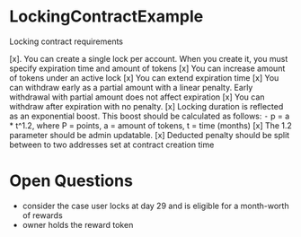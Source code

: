 # LockingContractExample

Locking contract requirements

[x]. You can create a single lock per account. When you create it, you must specify expiration time and amount of tokens
[x] You can increase amount of tokens under an active lock
[x] You can extend expiration time
[x] You can withdraw early as a partial amount with a linear penalty. Early withdrawal with partial amount does not affect expiration
[x] You can withdraw after expiration with no penalty.
[x] Locking duration is reflected as an exponential boost. This boost should be calculated as follows:
⁃ p = a \* t^1.2, where P = points, a = amount of tokens, t = time (months)
[x] The 1.2 parameter should be admin updatable.
[x] Deducted penalty should be split between to two addresses set at contract creation time


# Open Questions

- consider the case user locks at day 29 and is eligible for a month-worth of rewards
- owner holds the reward token